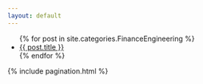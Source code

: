 ```yaml
---
layout: default
---
```


<ul id="post-list">
    {% for post in site.categories.FinanceEngineering %}
       <li><a href="{{ post.url }}">{{ post.title }}</a></li>
    {% endfor %}
</ul>
{% include pagination.html %}